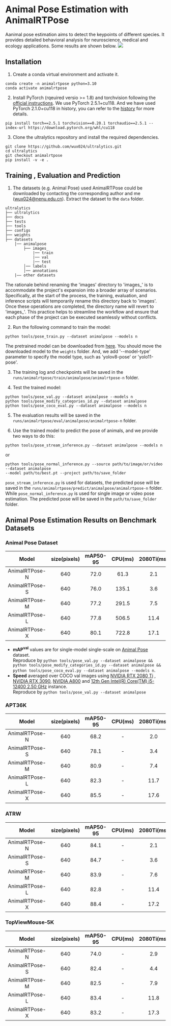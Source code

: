 # Animal Pose Estimation with AnimalRTPose

Aanimal pose estimation aims to detect the keypoints of different species. It provides detailed behavioral analysis for neuroscience, medical and ecology applications. Some results are shown below.
![](https://s3.bmp.ovh/imgs/2024/08/19/0e1d3cc45f840729.jpg)
## Installation

1. Create a conda virtual environment and activate it.

```
conda create -n animalrtpose python=3.10
conda activate animalrtpose
```

2. Install PyTorch (rqeuired versio >= 1.8) and torchvision following the [official instructions](https://pytorch.org/). We use PyTorch 2.5.1+cu118. And we have used PyTorch 2.1.0+cu118 in history, you can refer to the [history](https://github.com/wux024/ultralytics/tree/cspnext/configs) for more details.

```
pip install torch==2.5.1 torchvision==0.20.1 torchaudio==2.5.1 --index-url https://download.pytorch.org/whl/cu118
```

3. Clone the ultralytics repository and install the required dependencies.

```
git clone https://github.com/wux024/ultralytics.git
cd ultralytics
git checkout animalrtpose
pip install -v -e .
```

## Training , Evaluation and Prediction

1. The datasets (e.g. Animal Pose) used AnimalRTPose could be downloaded by contacting the corresponding author and me (<EMAIL>wux024@nenu.edu.cn). Extract the dataset to the `data` folder.
```text
ultralytics
├── ultralytics
├── docs
├── tests
├── tools
├── configs
├── weights
├── datasets
    │── animalpose
        ├── images_
            |── train
            |── val
            |── test
        │── labels
        │── annotations
    |—— other datasets
```
The rationale behind renaming the 'images' directory to 'images_' is to accommodate the project's expansion into a broader array of scenarios. Specifically, at the start of the process, the training, evaluation, and inference scripts will temporarily rename this directory back to 'images'. Once these operations are completed, the directory name will revert to 'images_'. This practice helps to streamline the workflow and ensure that each phase of the project can be executed seamlessly without conflicts.

2. Run the following command to train the model:
```
python tools/pose_train.py --dataset animalpose --models n
```
The pretrained model can be downloaded from [here](https://drive.google.com/drive/folders/15L-q6CETD3dC8aOknamEunZaDEVlA1na?usp=drive_link). You should move the downloaded model to the `weights` folder. And, we add '--model-type' parameter to specify the model type, such as 'yolov8-pose' or 'yolo11-pose'.

3. The training log and checkpoints will be saved in the `runs/animalrtpose/train/animalpose/animalrtpose-n` folder. 

4. Test the trained model:
``` 
python tools/pose_val.py --dataset animalpose --models n
python tools/pose_modify_categories_id.py --dataset animalpose
python tools/pose_coco_eval.py --dataset animalpose --models n
```

5. The evaluation results will be saved in the `runs/animalrtpose/eval/animalpose/animalrtpose-n` folder.

6. Use the trained model to predict the pose of animals, and we provide two ways to do this:
```
python tools/pose_stream_inference.py --dataset animalpose --models n 
```
or 
```
python tools/pose_normal_inference.py --source path/to/image/or/video --dataset animalpose 
--model path/to/best.pt --project path/to/save_folder
```
`pose_stream_inference.py` is used for datasets, the predicted pose will be saved in the `runs/animalrtpose/predict/animalpose/animalrtpose-n` folder. While `pose_normal_inference.py` is used for single image or video pose estimation. The predicted pose will be saved in the `path/to/save_folder` folder.


## Animal Pose Estimation Results on Benchmark Datasets

### Animal Pose Dataset

| Model | size(pixels) | mAP50-95 | CPU(ms) | 2080Ti(ms) | 3090Ti(ms) | A800(ms) | Params(M) | GFLOPs |
| :-----: | :------------: | :--------: | :--------:| :-----------: | :--------: | :--------: | :---------: | :------: |
| AnimalRTPose-N| 640 | 72.0| 61.3| 2.1| 1.3 | 0.9 | 2.9 | 8.5 |
| AnimalRTPose-S| 640 | 76.0| 135.1| 3.6| 2.5 | 1.3 | 9.8 | 26.6 |
| AnimalRTPose-M| 640 | 77.2| 291.5| 7.5 | 4.9 | 2.4| 24.2|65.6|
| AnimalRTPose-L| 640 | 77.8| 506.5| 11.4 | 7.5  | 3.7 | 47.9|131.2|
| AnimalRTPose-X| 640 | 80.1| 722.8| 17.1 |  11.9 | 5.6| 74.8|204.6|

- **mAP<sup>val</sup>** values are for single-model single-scale on [Animal Pose](https://sites.google.com/view/animal-pose/) dataset. <br>Reproduce by `python tools/pose_val.py --dataset animalpose && python tools/pose_modify_categories_id.py --dataset animalpose && python tools/pose_coco_eval.py --dataset animalpose --models n`.
- **Speed** averaged over COCO val images using [NVIDIA RTX 2080 Ti](https://www.nvidia.com/en-us/geforce/graphics-cards/rtx-2080-ti/) , [NVIDIA RTX 3090](https://www.nvidia.com/en-us/geforce/graphics-cards/30-series/rtx-3090/), [NVIDIA A800](https://www.nvidia.cn/content/dam/en-zz/Solutions/Data-Center/a100/pdf/PB-10577-001_v02.pdf) and [12th Gen Intel(R) Core(TM) i5-12400   2.50 GHz](https://www.intel.cn/content/www/cn/zh/products/sku/134586/intel-core-i512400-processor-18m-cache-up-to-4-40-ghz/specifications.html) instance. <br>Reproduce by `python tools/pose_val.py --dataset animalpose`

### APT36K 

| Model | size(pixels) | mAP50-95 | CPU(ms) | 2080Ti(ms) | 3090Ti(ms) | A800(ms) | Params(M) | GFLOPs |
| :-----: | :------------: | :--------: | :--------:| :-----------: | :--------: | :--------: | :---------: | :------: |
| AnimalRTPose-N| 640 | 68.2| -| 2.0| 1.2 | - | 2.8 | 8.2 |
| AnimalRTPose-S| 640 | 78.1| -| 3.4| 2.3 | - | 9.7 | 26.3 |
| AnimalRTPose-M| 640 | 80.9| -| 7.4 | 4.7 | -| 25.1|66.0|
| AnimalRTPose-L| 640 | 82.3| -| 11.7 | 7.4  | - | 51.8|134.3|
| AnimalRTPose-X| 640 | 85.5| -| 17.6 |  11.9 | -| 80.8|209.5|

### ATRW

| Model | size(pixels) | mAP50-95 | CPU(ms) | 2080Ti(ms) | 3090Ti(ms) | A800(ms) | Params(M) | GFLOPs |
| :-----: | :------------: | :--------: | :--------:| :-----------: | :--------: | :--------: | :---------: | :------: |
| AnimalRTPose-N| 640 | 84.1| -| 2.1| - | - | 2.8 | 8.0 |
| AnimalRTPose-S| 640 | 84.7| -| 3.6| - | - | 9.6 | 25.9 |
| AnimalRTPose-M| 640 | 83.9| -| 7.6 | - | -| 24.0|64.9|
| AnimalRTPose-L| 640 | 82.8| -| 11.4 | -  | - | 47.9|131.2|
| AnimalRTPose-X| 640 | 88.4| -| 17.2 |  - | -| 74.8|204.5|

### TopViewMouse-5K

| Model | size(pixels) | mAP50-95 | CPU(ms) | 2080Ti(ms) | 3090Ti(ms) | A800(ms) | Params(M) | GFLOPs |
| :-----: | :------------: | :--------: | :--------:| :-----------: | :--------: | :--------: | :---------: | :------: |
| AnimalRTPose-N| 640 | 74.0| -| 2.9| - | - | 3.1 | 9.3 |
| AnimalRTPose-S| 640 | 82.4| -| 4.4| - | - | 10.1 | 27.6 |
| AnimalRTPose-M| 640 | 82.5| -| 7.9 | - | -| 24.5|66.9|
| AnimalRTPose-L| 640 | 83.4| -| 11.8 | -  | - | 48.3|132.5|
| AnimalRTPose-X| 640 | 83.2| -| 17.3 |  - | -| 74.8|204.7|